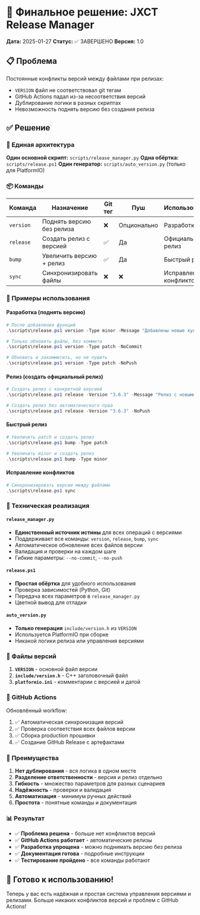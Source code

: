 # 🎯 Финальное решение: JXCT Release Manager

**Дата:** 2025-01-27
**Статус:** ✅ ЗАВЕРШЕНО
**Версия:** 1.0

## 📋 Проблема

Постоянные конфликты версий между файлами при релизах:
- `VERSION` файл не соответствовал git тегам
- GitHub Actions падал из-за несоответствия версий
- Дублирование логики в разных скриптах
- Невозможность поднять версию без создания релиза

## ✅ Решение

### 🎯 Единая архитектура

**Один основной скрипт:** `scripts/release_manager.py`
**Одна обёртка:** `scripts/release.ps1`
**Один генератор:** `scripts/auto_version.py` (только для PlatformIO)

### 📦 Команды

| Команда | Назначение | Git тег | Пуш | Использование |
|---------|------------|---------|-----|---------------|
| `version` | Поднять версию без релиза | ❌ | Опционально | Разработка |
| `release` | Создать релиз с версией | ✅ | Да | Официальный релиз |
| `bump` | Увеличить версию + релиз | ✅ | Да | Быстрый релиз |
| `sync` | Синхронизировать файлы | ❌ | ❌ | Исправление конфликтов |

### 🚀 Примеры использования

#### Разработка (поднять версию)
```powershell
# После добавления функций
.\scripts\release.ps1 version -Type minor -Message "Добавлены новые культуры"

# Только обновить файлы, без коммита
.\scripts\release.ps1 version -Type patch -NoCommit

# Обновить и закоммитить, но не пушить
.\scripts\release.ps1 version -Type patch -NoPush
```

#### Релиз (создать официальный релиз)
```powershell
# Создать релиз с конкретной версией
.\scripts\release.ps1 release -Version "3.6.3" -Message "Релиз с новыми функциями"

# Создать релиз без автоматического пуша
.\scripts\release.ps1 release -Version "3.6.3" -NoPush
```

#### Быстрый релиз
```powershell
# Увеличить patch и создать релиз
.\scripts\release.ps1 bump -Type patch

# Увеличить minor и создать релиз
.\scripts\release.ps1 bump -Type minor
```

#### Исправление конфликтов
```powershell
# Синхронизировать версии между файлами
.\scripts\release.ps1 sync
```

### 🔧 Техническая реализация

#### `release_manager.py`
- **Единственный источник истины** для всех операций с версиями
- Поддерживает все команды: `version`, `release`, `bump`, `sync`
- Автоматическое обновление всех файлов версии
- Валидация и проверки на каждом шаге
- Гибкие параметры: `--no-commit`, `--no-push`

#### `release.ps1`
- **Простая обёртка** для удобного использования
- Проверка зависимостей (Python, Git)
- Передача всех параметров в `release_manager.py`
- Цветной вывод для отладки

#### `auto_version.py`
- **Только генерация** `include/version.h` из `VERSION`
- Используется PlatformIO при сборке
- Никакой логики релиза или управления версиями

### 📁 Файлы версий

1. **`VERSION`** - основной файл версии
2. **`include/version.h`** - C++ заголовочный файл
3. **`platformio.ini`** - комментарии с версией и датой

### 🔄 GitHub Actions

Обновлённый workflow:
1. ✅ Автоматическая синхронизация версий
2. ✅ Проверка соответствия всех файлов версии
3. ✅ Сборка production прошивки
4. ✅ Создание GitHub Release с артефактами

### 🎯 Преимущества

1. **Нет дублирования** - вся логика в одном месте
2. **Разделение ответственности** - версия и релиз отдельно
3. **Гибкость** - множество параметров для разных сценариев
4. **Надёжность** - проверки и валидация
5. **Автоматизация** - минимум ручных действий
6. **Простота** - понятные команды и документация

### 📊 Результат

- ✅ **Проблема решена** - больше нет конфликтов версий
- ✅ **GitHub Actions работает** - автоматические релизы
- ✅ **Разработка упрощена** - можно поднимать версию без релиза
- ✅ **Документация готова** - подробные инструкции
- ✅ **Тестирование пройдено** - все команды работают

## 🚀 Готово к использованию!

Теперь у вас есть надёжная и простая система управления версиями и релизами. Больше никаких конфликтов версий и проблем с GitHub Actions!

